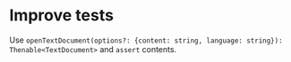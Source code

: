 # Improve tests

Use `openTextDocument(options?: {content: string, language: string}): Thenable<TextDocument>` and `assert` contents.
